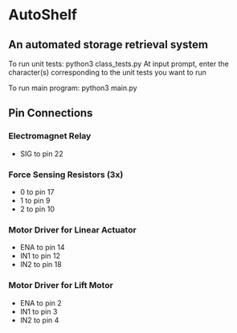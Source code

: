 # AutoShelf
## An automated storage retrieval system

To run unit tests:
python3 class_tests.py
At input prompt, enter the character(s) corresponding to the unit tests you want to run

To run main program:
python3 main.py

## Pin Connections
### Electromagnet Relay
- SIG to pin 22
 
### Force Sensing Resistors (3x)
- 0 to pin 17
- 1 to pin 9
- 2 to pin 10

### Motor Driver for Linear Actuator
- ENA to pin 14
- IN1 to pin 12
- IN2 to pin 18

### Motor Driver for Lift Motor
- ENA to pin 2
- IN1 to pin 3
- IN2 to pin 4
